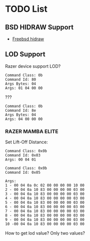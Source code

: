# TODO List

## BSD HIDRAW Support

- [Freebsd hidraw](https://man.freebsd.org/cgi/man.cgi?query=hidraw&sektion=4)

## LOD Support

Razer device support LOD?

```text
Command Class: 0b
Command Id: 80
Args Bytes: 04
Args: 01 04 00 00
```

???

```text
Command Class: 0b
Command Id: 8e
Args Bytes: 04
Args: 04 00 00 00
```

### RAZER MAMBA ELITE

Set Lift-Off Distance:

```text
Command Class: 0x0b
Command Id: 0x03
Args: 00 04 01

Command Class: 0x0b
Command Id: 0x05

Args:
1 - 00 04 0a 0c 02 00 00 00 00 10 00
2 - 00 04 0a 10 83 00 00 00 00 03 00
3 - 00 04 0a 10 83 00 00 00 00 03 00
4 - 00 04 0a 10 83 00 00 00 00 03 00
5 - 00 04 0a 10 83 00 00 00 00 03 00
6 - 00 04 0a 10 83 00 00 00 00 03 00
7 - 00 04 0a 10 83 00 00 00 00 03 00
8 - 00 04 0a 10 83 00 00 00 00 03 00
9 - 00 04 0a 10 83 00 00 00 00 03 00
10 -00 04 0a 10 83 00 00 00 00 03 00
```

How to get lod value? Only two values?
